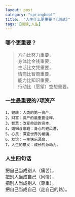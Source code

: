 ```yaml
---
layout: post
category: "springboot"
title:  "人生什么更重要？[测试]"
tags: [阅读,人生]
---
```

### 哪个更重要？

>方向比努力重要，  
>身体比金钱重要，  
>生活比文凭重要，  
>情商比智商重要，  
>能力比知识重要，  
>行动比（愿望）空想重要。


### 一生最重要的7项资产
```
1，健康：人类的第一资产，  
2，财富：资产的最重要诠释，  
3，智慧：改变命运的资本，  
4，婚姻与家庭：身心的避风港，  
5，心灵：深查世界的棱镜，  
6，友谊：一生快乐源泉，  
7，人生的意义：成长的源动力。  
```

### 人生四句话

把自己当成别人（痛苦），  
把别人当成自己（同情），  
把别人当成别人（尊重），  
把自己当成自己（走自己的路）。  
